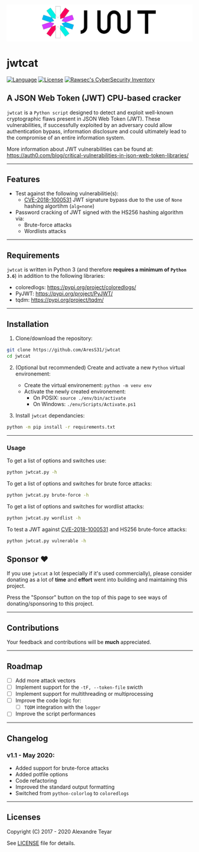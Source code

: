 ![JSON Web Token Cracker](./images/jwtcat_logo.png)

# jwtcat

[![Language](https://img.shields.io/badge/Lang-Python-blue.svg)](https://www.python.org)
[![License](https://img.shields.io/badge/License-Apache%202.0-red.svg)](https://opensource.org/licenses/Apache-2.0)
[![Rawsec's CyberSecurity Inventory](https://inventory.rawsec.ml/img/badges/Rawsec-inventoried-FF5050_flat.svg)](https://inventory.rawsec.ml/)

## A JSON Web Token (JWT) CPU-based cracker

`jwtcat` is a `Python script` designed to detect and exploit well-known cryptographic flaws present in JSON Web Token (JWT). These vulnerabilities, if successfully exploited by an adversary could allow authentication bypass, information disclosure and could ultimately lead to the compromise of an entire information system.

More information about JWT vulnerabilities can be found at: <https://auth0.com/blog/critical-vulnerabilities-in-json-web-token-libraries/>

---

## Features

- Test against the following vulnerabilitie(s):
  - [CVE-2018-1000531](https://nvd.nist.gov/vuln/detail/CVE-2015-2951) JWT signature bypass due to the use of `None` hashing algortihm (`alg=none`)
- Password cracking of JWT signed with the HS256 hashing algorithm via:
  - Brute-force attacks
  - Wordlists attacks

---

## Requirements

`jwtcat` is written in Python 3 (and therefore **requires a minimum of `Python 3.6`**) in addition to the following libraries:

- coloredlogs: <https://pypi.org/project/coloredlogs/>
- PyJWT: <https://pypi.org/project/PyJWT/>
- tqdm: <https://pypi.org/project/tqdm/>

---

## Installation

1. Clone/download the repository:

```bash
git clone https://github.com/AresS31/jwtcat
cd jwtcat
```

2. (Optional but recommended) Create and activate a new `Python` virtual environement:

   - Create the virtual environement: `python -m venv env`
   - Activate the newly created environement:
     - On POSIX: `source ./env/bin/activate`
     - On Windows: `./env/Scripts/Activate.ps1`

3. Install `jwtcat` dependancies:

```bash
python -m pip install -r requirements.txt
```

---

### Usage

To get a list of options and switches use:

```bash
python jwtcat.py -h
```

To get a list of options and switches for brute force attacks:

```bash
python jwtcat.py brute-force -h
```

To get a list of options and switches for wordlist attacks:

```bash
python jwtcat.py wordlist -h
```

To test a JWT against [CVE-2018-1000531](https://nvd.nist.gov/vuln/detail/CVE-2015-2951) and HS256 brute-force attacks:

```bash
python jwtcat.py vulnerable -h
```

## Sponsor ♥

If you use `jwtcat` a lot (especially if it's used commercially), please consider donating as a lot of **time** and **effort** went into building and maintaining this project.

Press the "Sponsor" button on the top of this page to see ways of donating/sponsoring to this project.

---

## Contributions

Your feedback and contributions will be **much** appreciated.

---

## Roadmap

- [ ] Add more attack vectors
- [ ] Implement support for the `-tF, --token-file` swicth
- [ ] Implement support for multithreading or multiprocessing
- [ ] Improve the code logic for:
  - [ ] `TQDM` integration with the `logger`
- [ ] Improve the script performances

---

## Changelog

### v1.1 - May 2020:

- Added support for brute-force attacks
- Added potfile options
- Code refactoring
- Improved the standard output formatting
- Switched from `python-colorlog` to `coloredlogs`

---

## Licenses

Copyright (C) 2017 - 2020 Alexandre Teyar

See [LICENSE](../blob/master/LICENSE) file for details.
